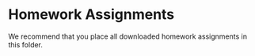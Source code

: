 # Homework Assignments
We recommend that you place all downloaded homework assignments in this folder.